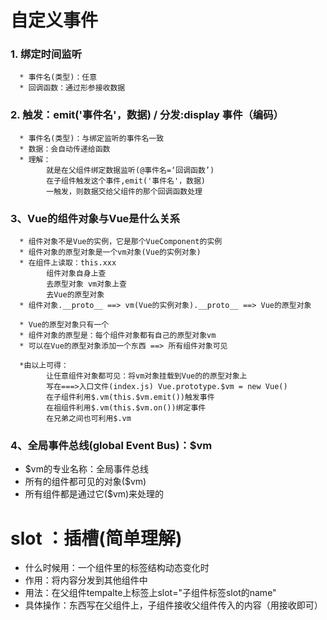 # 自定义事件
### 1. 绑定时间监听
      * 事件名(类型)：任意
      * 回调函数：通过形参接收数据
### 2. 触发：emit('事件名'，数据) / 分发:display  事件（编码）
      * 事件名(类型)：与绑定监听的事件名一致
      * 数据：会自动传递给函数
      * 理解：
            就是在父组件绑定数据监听(@事件名=‘回调函数’)
            在子组件触发这个事件,emit('事件名'，数据)
            一触发，则数据交给父组件的那个回调函数处理
### 3、Vue的组件对象与Vue是什么关系
      * 组件对象不是Vue的实例，它是那个VueComponent的实例
      * 组件对象的原型对象是一个vm对象(Vue的实例对象)
      * 在组件上读取：this.xxx
            组件对象自身上查
            去原型对象 vm对象上查
            去Vue的原型对象
      * 组件对象.__proto__ ==> vm(Vue的实例对象).__proto__ ==> Vue的原型对象

      * Vue的原型对象只有一个
      * 组件对象的原型是：每个组件对象都有自己的原型对象vm
      * 可以在Vue的原型对象添加一个东西 ==> 所有组件对象可见

      *由以上可得：
            让任意组件对象都可见：将vm对象挂载到Vue的的原型对象上
            写在===>入口文件(index.js) Vue.prototype.$vm = new Vue()
            在子组件利用$.vm(this.$vm.emit())触发事件
            在祖组件利用$.vm(this.$vm.on())绑定事件
            在兄弟之间也可利用$.vm
### 4、全局事件总线(global Event Bus)：$vm
* $vm的专业名称：全局事件总线
* 所有的组件都可见的对象($vm)
* 所有组件都是通过它($vm)来处理的

# slot ：插槽(简单理解)
* 什么时候用：一个组件里的标签结构动态变化时
* 作用：将内容分发到其他组件中 
* 用法：在父组件tempalte上标签上slot="子组件标签slot的name"
* 具体操作：东西写在父组件上，子组件接收父组件传入的内容（用<slot name=''></solt>接收即可）